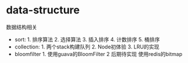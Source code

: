 # data-structure
数据结构相关

- sort: 
        1. 排序算法
        2. 选择算法
        3. 插入排序
        4. 计数排序
        5. 桶排序
- collection:
        1. 两个stack构建队列
        2. Node初体验
        3. LRU的实现
- bloomfilter
        1. 使用guava的BloomFilter
        2 后期待实现 使用redis的bitmap